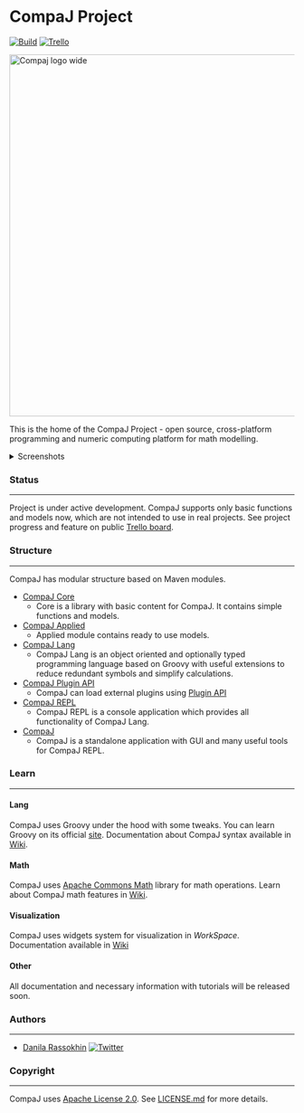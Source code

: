 # CompaJ Project

[![Build](https://github.com/CrissNamon/compaj/actions/workflows/main.yml/badge.svg)](https://github.com/CrissNamon/compaj/actions/workflows/main.yml)
[![Trello](https://img.shields.io/badge/Trello-Follow%20progress-blueviolet)](https://trello.com/b/4c7FvMFI/compaj-desktop)

<img width="640" alt="Compaj logo wide" src="https://user-images.githubusercontent.com/22001123/227656456-b43f3ef3-80d0-4c36-b5ef-d8e84e40ddcf.png">

This is the home of the CompaJ Project - open source, cross-platform programming and numeric
computing platform for math modelling.

<details> 
  <summary>Screenshots</summary>

![Terminal](https://user-images.githubusercontent.com/22001123/172052428-5663f5e4-e667-4280-8099-9c0e2f482f1e.png)
![CodeEditor](https://user-images.githubusercontent.com/22001123/172052540-0b28d24e-54f3-4bee-b6a7-996c4bf87538.png)
![WorkSpace](https://user-images.githubusercontent.com/22001123/172052591-0a536b12-2d52-4dde-8a73-af29c178d775.png)
</details>

### Status

___
Project is under active development. CompaJ supports only basic functions and models now, which are
not intended to use in real projects.
See project progress and feature on
public [Trello board](https://trello.com/b/4c7FvMFI/compaj-desktop).

### Structure

___
CompaJ has modular structure based on Maven modules.

- [CompaJ Core](https://github.com/CrissNamon/compaj/tree/main/core)
    - Core is a library with basic content for CompaJ. It contains simple functions and models.
- [CompaJ Applied](https://github.com/CrissNamon/compaj/tree/main/applied)
    - Applied module contains ready to use models.
- [CompaJ Lang](https://github.com/CrissNamon/compaj/tree/main/lang)
    - CompaJ Lang is an object oriented and optionally typed programming language based on Groovy
      with useful extensions to reduce redundant symbols and simplify calculations.
- [CompaJ Plugin API](https://github.com/CrissNamon/compaj/tree/main/plugin-api)
    - CompaJ can load external plugins
      using [Plugin API](https://github.com/CrissNamon/compaj/wiki/Plugin-API)
- [CompaJ REPL](https://github.com/CrissNamon/compaj/tree/main/repl)
    - CompaJ REPL is a console application which provides all functionality of CompaJ Lang.
- [CompaJ](https://github.com/CrissNamon/compaj/tree/main/gui)
    - CompaJ is a standalone application with GUI and many useful tools for CompaJ REPL.

### Learn

___

#### Lang

CompaJ uses Groovy under the hood with some tweaks. You can learn Groovy on its
official [site](https://groovy-lang.org/documentation.html).
Documentation about CompaJ syntax available
in [Wiki](https://github.com/CrissNamon/compaj/wiki/CompaJ-Lang).

#### Math

CompaJ
uses [Apache Commons Math](https://commons.apache.org/proper/commons-math/userguide/index.html)
library for math operations. Learn about CompaJ math features
in [Wiki](https://github.com/CrissNamon/compaj/wiki/CompaJ-Math).

#### Visualization

CompaJ uses widgets system for visualization in _WorkSpace_. Documentation available
in [Wiki](https://github.com/CrissNamon/compaj/wiki/CompaJ-WorkSpace)

#### Other

All documentation and necessary information with tutorials will be released soon.

### Authors

___

* [Danila Rassokhin](https://gihub.com/crissnamon) [![Twitter](https://img.shields.io/twitter/follow/kpekepsalt?style=social)](https://twitter.com/kpekepsalt)

### Copyright

___
CompaJ uses [Apache License 2.0](http://www.apache.org/licenses/LICENSE-2.0).
See [LICENSE.md](https://github.com/CrissNamon/compaj/blob/main/LICENSE.md) for more details.
